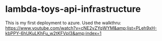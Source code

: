# lambda-toys-api-infrastructure
This is my first deployment to azure. Used the walkthru: https://www.youtube.com/watch?v=cNE2vZYqWYM&amp;list=PLeh9xH-kbPPY-6hUKuLKhFu_w2tKFVpl3&amp;index=1
